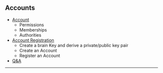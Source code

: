 ## Accounts

- [Account](/developers/3_accounts/account_registration.md#contents)
   - Permissions
   - Memberships
   - Authorities
- [Account Registration](/developers/3_accounts/account_registration.md#contents)
   - Create a brain Key and derive a private/public key pair
   - Create an Account
   - Register an Account
- [Q&A](/developers/7_tutorials/01_QA.md#accounts)


***
